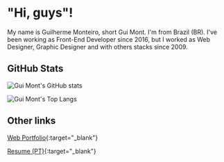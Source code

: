 # "Hi, guys"!

My name is Guilherme Monteiro, short Gui Mont. I'm from Brazil (BR). I've been working as Front-End Developer since 2016, but I worked as Web Designer, Graphic Designer and with others stacks since 2009.  


## GitHub Stats
![Gui Mont's GitHub stats](https://github-readme-stats.vercel.app/api?username=guimontme&show_icons=true&theme=dark)

![Gui Mont's Top Langs](https://github-readme-stats.vercel.app/api/top-langs/?username=guimontme&layout=compact&theme=dark)

## Other links
[Web Portfolio](https://www.notion.so/guimontme/Web-Portfolio-cd293043a75a43a290e18b3842cc1556){:target="_blank"}

[Resume (PT)](https://guimontme.github.io/guimontme/curriculo.html){:target="_blank"}
